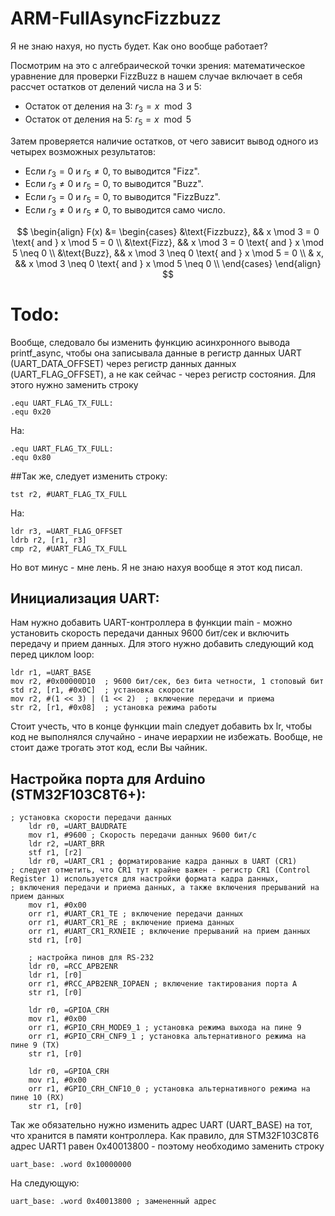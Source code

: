 # ARM-FullAsyncFizzbuzz
Я не знаю нахуя, но пусть будет. Как оно вообще работает?

Посмотрим на это с алгебраической точки зрения: математическое уравнение для проверки FizzBuzz в нашем случае включает в себя рассчет остатков от делений числа на 3 и 5:

- Остаток от деления на 3: $r_3 = x \mod 3$
- Остаток от деления на 5: $r_5 = x \mod 5$

Затем проверяется наличие остатков, от чего зависит вывод одного из четырех возможных результатов:

- Если $r_3 = 0$ и $r_5 \neq 0$, то выводится "Fizz".
- Если $r_3 \neq 0$ и $r_5 = 0$, то выводится "Buzz".
- Если $r_3 = 0$ и $r_5 = 0$, то выводится "FizzBuzz".
- Если $r_3 \neq 0$ и $r_5 \neq 0$, то выводится само число.

$$
\begin{align}
F(x) &=
\begin{cases}
&\text{Fizzbuzz}, && x \mod 3 = 0 \text{ and } x \mod 5 = 0 \\
&\text{Fizz}, && x \mod 3 = 0 \text{ and } x \mod 5 \neq 0 \\
&\text{Buzz}, && x \mod 3 \neq 0 \text{ and } x \mod 5 = 0 \\
& x, && x \mod 3 \neq 0 \text{ and } x \mod 5 \neq 0 \\
\end{cases}
\end{align}
$$
# Todo:
Вообще, следовало бы изменить функцию асинхронного вывода printf_async, чтобы она записывала данные в регистр данных UART (UART_DATA_OFFSET) через регистр данных данных (UART_FLAG_OFFSET), 
а не как сейчас - через регистр состояния. Для этого нужно заменить строку 
```assembly
.equ UART_FLAG_TX_FULL: 
.equ 0x20
```
На:
```assembly
.equ UART_FLAG_TX_FULL: 
.equ 0x80
```
##Так же, следует изменить строку:
```assembly
tst r2, #UART_FLAG_TX_FULL
```
На:
```assembly
ldr r3, =UART_FLAG_OFFSET
ldrb r2, [r1, r3]
cmp r2, #UART_FLAG_TX_FULL
```
Но вот минус - мне лень. Я не знаю нахуя вообще я этот код писал.
## Инициализация UART:
Нам нужно добавить UART-контроллера в функции main - можно установить скорость передачи данных 9600 бит/сек и включить передачу и прием данных.
Для этого нужно добавить следующий код перед циклом loop:
```assembly
ldr r1, =UART_BASE
mov r2, #0x00000D10  ; 9600 бит/сек, без бита четности, 1 стоповый бит
std r2, [r1, #0x0C]  ; установка скорости
mov r2, #(1 << 3) | (1 << 2)  ; включение передачи и приема
str r2, [r1, #0x08]  ; установка режима работы
```
Стоит учесть, что в конце функции main следует добавить bx lr, чтобы код не выполнялся случайно - иначе иерархии не избежать.
Вообще, не стоит даже трогать этот код, если Вы чайник. 
## Настройка порта для Arduino (STM32F103C8T6+):
```assembly
; установка скорости передачи данных
    ldr r0, =UART_BAUDRATE
    mov r1, #9600 ; Скорость передачи данных 9600 бит/с
    ldr r2, =UART_BRR
    stf r1, [r2]
    ldr r0, =UART_CR1 ; форматирование кадра данных в UART (CR1)
; следует отметить, что CR1 тут крайне важен - регистр CR1 (Control Register 1) используется для настройки формата кадра данных, 
; включения передачи и приема данных, а также включения прерываний на прием данных
    mov r1, #0x00
    orr r1, #UART_CR1_TE ; включение передачи данных
    orr r1, #UART_CR1_RE ; включение приема данных
    orr r1, #UART_CR1_RXNEIE ; включение прерываний на прием данных
    std r1, [r0]

    ; настройка пинов для RS-232
    ldr r0, =RCC_APB2ENR
    ldr r1, [r0]
    orr r1, #RCC_APB2ENR_IOPAEN ; включение тактирования порта A
    str r1, [r0]

    ldr r0, =GPIOA_CRH
    mov r1, #0x00
    orr r1, #GPIO_CRH_MODE9_1 ; установка режима выхода на пине 9
    orr r1, #GPIO_CRH_CNF9_1 ; установка альтернативного режима на пине 9 (TX)
    str r1, [r0]

    ldr r0, =GPIOA_CRH
    mov r1, #0x00
    orr r1, #GPIO_CRH_CNF10_0 ; установка альтернативного режима на пине 10 (RX)
    str r1, [r0]
```
Так же обязательно нужно изменить адрес UART (UART_BASE) на тот, что хранится в памяти контроллера. Как правило, для STM32F103C8T6 адрес UART1 равен 0x40013800 - поэтому необходимо заменить строку 
```assembly
uart_base: .word 0x10000000
```
На следующую:
```assembly
uart_base: .word 0x40013800 ; замененный адрес
```
